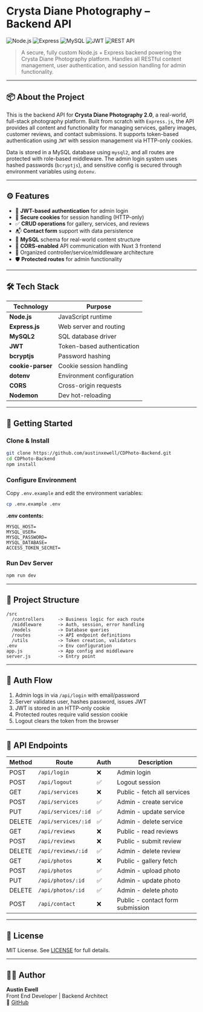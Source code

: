 # Crysta Diane Photography – Backend API

![Node.js](https://img.shields.io/badge/Node.js-18.x-green?style=flat-square&logo=node.js&logoColor=white)
![Express](https://img.shields.io/badge/Express.js-Backend-black?style=flat-square&logo=express&logoColor=white)
![MySQL](https://img.shields.io/badge/MySQL-8.x-blue?style=flat-square&logo=mysql&logoColor=white)
![JWT](https://img.shields.io/badge/Auth-JWT-orange?style=flat-square&logo=jsonwebtokens)
![REST API](https://img.shields.io/badge/API-RESTful-lightgrey?style=flat-square&logo=fastapi&logoColor=white)

> A secure, fully custom Node.js + Express backend powering the Crysta Diane Photography platform. Handles all RESTful content management, user authentication, and session handling for admin functionality.

---

## 📦 About the Project

This is the backend API for **Crysta Diane Photography 2.0**, a real-world, full-stack photography platform. Built from scratch with `Express.js`, the API provides all content and functionality for managing services, gallery images, customer reviews, and contact submissions. It supports token-based authentication using `JWT` with session management via HTTP-only cookies.

Data is stored in a MySQL database using `mysql2`, and all routes are protected with role-based middleware. The admin login system uses hashed passwords (`bcryptjs`), and sensitive config is secured through environment variables using `dotenv`.

---

## ⚙️ Features

- 🔐 **JWT-based authentication** for admin login
- 🍪 **Secure cookies** for session handling (HTTP-only)
- ✅ **CRUD operations** for gallery, services, and reviews
- 📬 **Contact form** support with data persistence
- 🧱 **MySQL** schema for real-world content structure
- 🔄 **CORS-enabled** API communication with Nuxt 3 frontend
- 📂 Organized controller/service/middleware architecture
- 🛡️ **Protected routes** for admin functionality

---

## 🛠 Tech Stack

| Technology        | Purpose                    |
| ----------------- | -------------------------- |
| **Node.js**       | JavaScript runtime         |
| **Express.js**    | Web server and routing     |
| **MySQL2**        | SQL database driver        |
| **JWT**           | Token-based authentication |
| **bcryptjs**      | Password hashing           |
| **cookie-parser** | Cookie session handling    |
| **dotenv**        | Environment configuration  |
| **CORS**          | Cross-origin requests      |
| **Nodemon**       | Dev hot-reloading          |

---

## 🚀 Getting Started

### Clone & Install

```bash
git clone https://github.com/austinxewell/CDPhoto-Backend.git
cd CDPhoto-Backend
npm install
```

### Configure Environment

Copy `.env.example` and edit the environment variables:

```bash
cp .env.example .env
```

**.env contents:**

```
MYSQL_HOST=
MYSQL_USER=
MYSQL_PASSWORD=
MYSQL_DATABASE=
ACCESS_TOKEN_SECRET=
```

### Run Dev Server

```bash
npm run dev
```

---

## 📂 Project Structure

```
/src
  /controllers     -> Business logic for each route
  /middleware      -> Auth, session, error handling
  /models          -> Database queries
  /routes          -> API endpoint definitions
  /utils           -> Token creation, validators
.env               -> Env configuration
app.js             -> App config and middleware
server.js          -> Entry point
```

---

## 🔐 Auth Flow

1. Admin logs in via `/api/login` with email/password
2. Server validates user, hashes password, issues JWT
3. JWT is stored in an HTTP-only cookie
4. Protected routes require valid session cookie
5. Logout clears the token from the browser

---

## 🧪 API Endpoints

| Method | Route               | Auth | Description                      |
| ------ | ------------------- | ---- | -------------------------------- |
| POST   | `/api/login`        | ❌   | Admin login                      |
| POST   | `/api/logout`       | ✅   | Logout session                   |
| GET    | `/api/services`     | ❌   | Public - fetch all services      |
| POST   | `/api/services`     | ✅   | Admin - create service           |
| PUT    | `/api/services/:id` | ✅   | Admin - update service           |
| DELETE | `/api/services/:id` | ✅   | Admin - delete service           |
| GET    | `/api/reviews`      | ❌   | Public - read reviews            |
| POST   | `/api/reviews`      | ❌   | Public - submit review           |
| DELETE | `/api/reviews/:id`  | ✅   | Admin - delete review            |
| GET    | `/api/photos`       | ❌   | Public - gallery fetch           |
| POST   | `/api/photos`       | ✅   | Admin - upload photo             |
| PUT    | `/api/photos/:id`   | ✅   | Admin - update photo             |
| DELETE | `/api/photos/:id`   | ✅   | Admin - delete photo             |
| POST   | `/api/contact`      | ❌   | Public - contact form submission |

---

## 📝 License

MIT License. See [LICENSE](https://opensource.org/licenses/MIT) for full details.

---

## 👨‍💻 Author

**Austin Ewell**  
Front End Developer | Backend Architect  
🔗 [GitHub](https://github.com/austinxewell)
